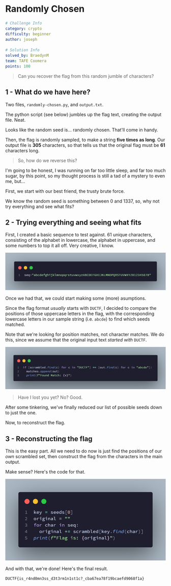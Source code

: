 # Randomly Chosen

```yaml
# Challenge Info
category: crypto
difficulty: beginner
author: joseph

# Solution Info
solved_by: BraedynM
team: TAFE Coomera
points: 100
```

> Can you recover the flag from this random jumble of characters?

## 1 - What do we have here?

Two files, `randomly-chosen.py`, and `output.txt`.

The python script (see below) jumbles up the flag text, creating the output file. Neat.

Looks like the random seed is... randomly chosen. That'll come in handy.

Then, the flag is randomly sampled, to make a string **five times as long**.
Our output file is **305** characters, so that tells us that the original
flag must be **61** characters long.

> So, how do we reverse this?

I'm going to be honest, I was running on far too little sleep, and far too
much sugar, by this point, so my thought process is still a tad of a
mystery to even me, but...

First, we start with our best friend, the trusty brute force.

We know the random seed is something between 0 and 1337, so, why not try
everything and see what fits?

## 2 - Trying everything and seeing what fits

First, I created a basic sequence to test against. 61 unique characters,
consisting of the alphabet in lowercase, the alphabet in uppercase, and
some numbers to top it all off. Very creative, I know.

![Code Snippet: Sample Character Set](doc/1_sample-set.png)

Once we had that, we could start making some (more) asumptions.

Since the flag format *usually* starts with `DUCTF`, I decided to compare
the positions of those uppercase letters in the flag, with the corresponding
lowercase letters in our sample string (i.e. `abcde`) to find which seeds
matched.

Note that we're looking for position matches, not character matches.
We do this, since we assume that the original input text *started with*
`DUCTF`.

![Code Snippet: Fidning the Matching Flag](doc/2_flag-matching.png)

> Have I lost you yet? No? Good.

After some tinkering, we've finally reduced our list of possible seeds
down to just the one.

Now, to reconstruct the flag.

## 3 - Reconstructing the flag

This is the easy part. All we need to do now is just find the positions of
our *own* scrambled set, then construct the flag from the characters in the
main output.

Make sense? Here's the code for that.

![Code Snippet: Reconstructing the Flag](doc/3_reconstructing-flag.png)

And with that, we're done! Here's the final result.

```txt
DUCTF{is_r4nd0mn3ss_d3t3rm1n1st1c?_cba67ea78f19bcaefd9068f1a}
```
